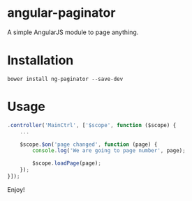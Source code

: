 angular-paginator
=================

A simple AngularJS module to page anything.

Installation
=================
```bower install ng-paginator --save-dev```

Usage
=================

```js
.controller('MainCtrl', ['$scope', function ($scope) {
	...

	$scope.$on('page changed', function (page) {
		console.log('We are going to page number', page);

		$scope.loadPage(page);
	});
}]);
```

Enjoy!
